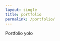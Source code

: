 ```yaml
---
layout: single
title: portfolio
permalink: /portfolio/
---
```


Portfolio yolo



[jekyll-organization]: https://github.com/jekyll
